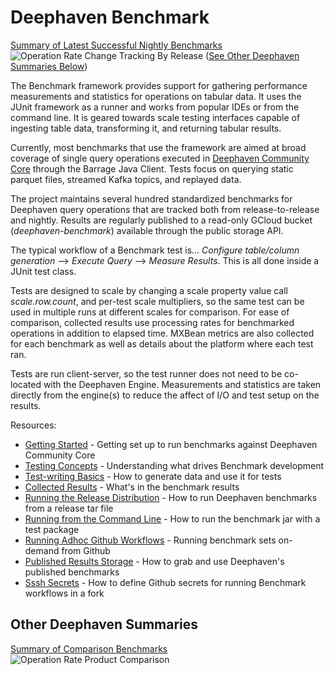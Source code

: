 # Deephaven Benchmark

[Summary of Latest Successful Nightly Benchmarks](docs/NightlySummary.md)
![Operation Rate Change Tracking By Release](https://storage.googleapis.com/deephaven-benchmark/nightly/deephaven/benchmark-summary.svg?)
([See Other Deephaven Summaries Below](#other-deephaven-summaries))

The Benchmark framework provides support for gathering performance measurements and statistics for operations on tabular data.  It uses the JUnit
framework as a runner and works from popular IDEs or from the command line. It is geared towards scale testing interfaces capable of ingesting 
table data, transforming it, and returning tabular results. 

Currently, most benchmarks that use the framework are aimed at broad coverage of single query operations executed in 
[Deephaven Community Core](https://deephaven.io/community/) through the Barrage Java Client. Tests focus on querying static parquet files, 
streamed Kafka topics, and replayed data.

The project maintains several hundred standardized benchmarks for Deephaven query operations that are tracked both from release-to-release and 
nightly. Results are regularly published to a read-only GCloud bucket (*deephaven-benchmark*) available through the public storage API. 

The typical workflow of a Benchmark test is... *Configure table/column generation* --> *Execute Query* --> *Measure Results*.  This is all done inside a JUnit test class.

Tests are designed to scale by changing a scale property value call *scale.row.count*, and per-test scale multipliers, so the same test can be used in multiple runs 
at different scales for comparison.  For ease of comparison, collected results use processing rates for benchmarked operations in addition to elapsed time. MXBean 
metrics are also collected for each benchmark as well as details about the platform where each test ran.

Tests are run client-server, so the test runner does not need to be co-located with the Deephaven Engine. Measurements and statistics are taken directly 
from the engine(s) to reduce the affect of I/O and test setup on the results.

Resources:
- [Getting Started](docs/GettingStarted.md) - Getting set up to run benchmarks against Deephaven Community Core
- [Testing Concepts](docs/TestingConcepts.md) - Understanding what drives Benchmark development
- [Test-writing Basics](docs/TestWritingBasics.md) - How to generate data and use it for tests
- [Collected Results](docs/CollectedResults.md) - What's in the benchmark results
- [Running the Release Distribution](docs/distro/BenchmarkDistribution.md) - How to run Deephaven benchmarks from a release tar file
- [Running from the Command Line](docs/CommandLine.md) - How to run the benchmark jar with a test package
- [Running Adhoc Github Workflows](docs/AdhocWorkflows.md) - Running benchmark sets on-demand from Github
- [Published Results Storage](docs/PublishedResults.md) - How to grab and use Deephaven's published benchmarks
- [Sssh Secrets](docs/GithubSecrets.md) - How to define Github secrets for running Benchmark workflows in a fork

## Other Deephaven Summaries

[Summary of Comparison Benchmarks](docs/ComparisonSummary.md)
![Operation Rate Product Comparison](https://storage.googleapis.com/deephaven-benchmark/compare/deephaven/benchmark-summary.svg?)
